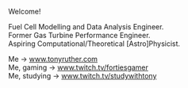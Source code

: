 Welcome!

Fuel Cell Modelling and Data Analysis Engineer.   
Former Gas Turbine Performance Engineer.  
Aspiring Computational/Theoretical [Astro]Physicist.  
  
Me -> www.tonyruther.com  
Me, gaming -> www.twitch.tv/fortiesgamer  
Me, studying -> www.twitch.tv/studywithtony  
